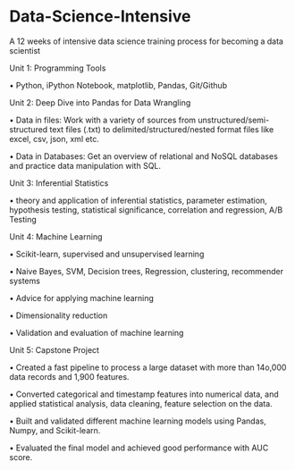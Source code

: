 # Data-Science-Intensive
A 12 weeks of intensive data science training process for becoming a data scientist

Unit 1: Programming Tools 

•	Python, iPython Notebook, matplotlib, Pandas, Git/Github

Unit 2: Deep Dive into Pandas for Data Wrangling

•	Data in files: Work with a variety of sources from unstructured/semi-structured text files (.txt) to delimited/structured/nested format files like excel, csv, json, xml etc.

•	Data in Databases: Get an overview of relational and NoSQL databases and practice data manipulation with SQL.

Unit 3: Inferential Statistics

•	theory and application of inferential statistics, parameter estimation, hypothesis testing, statistical significance, correlation and regression, A/B Testing

Unit 4: Machine Learning 

•	Scikit-learn, supervised and unsupervised learning

•	Naive Bayes, SVM, Decision trees, Regression, clustering, recommender systems

•	Advice for applying machine learning

•	Dimensionality reduction

•	Validation and evaluation of machine learning

Unit 5: Capstone Project

•	Created a fast pipeline to process a large dataset with more than 14o,000 data records and 1,900 features.

•	Converted categorical and timestamp features into numerical data, and applied statistical analysis, data cleaning, feature selection on the data.

•	Built and validated different machine learning models using Pandas, Numpy, and Scikit-learn.

•	Evaluated the final model and achieved good performance with AUC score.




